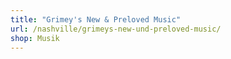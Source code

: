 ```yaml
---
title: "Grimey's New & Preloved Music"
url: /nashville/grimeys-new-und-preloved-music/
shop: Musik
---
```

